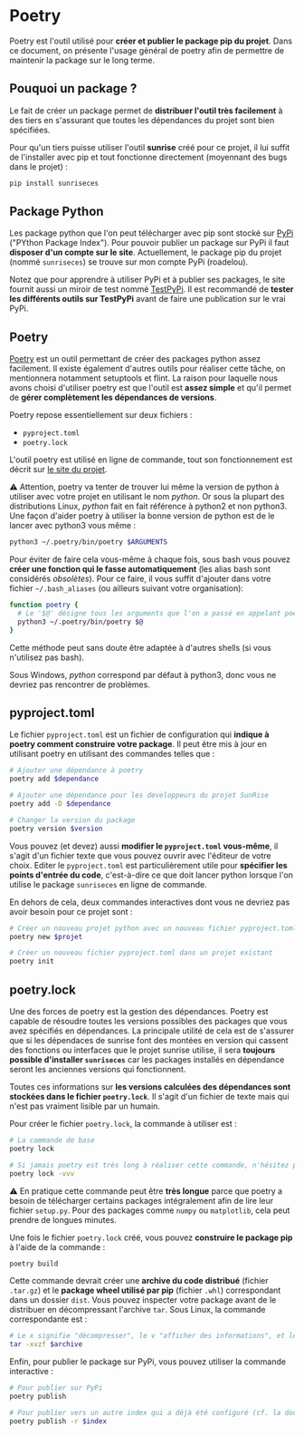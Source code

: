 # Poetry

Poetry est l'outil utilisé pour __créer et publier le package pip du projet__. Dans ce document, on présente l'usage général de poetry afin de permettre de maintenir la package sur le long terme.

## Pouquoi un package ?

Le fait de créer un package permet de __distribuer l'outil très facilement__ à des tiers en s'assurant que toutes les dépendances du projet sont bien spécifiées.

Pour qu'un tiers puisse utiliser l'outil __sunrise__ créé pour ce projet, il lui suffit de l'installer avec pip et tout fonctionne directement (moyennant des bugs dans le projet) :
```sh
pip install sunriseces
```

## Package Python

Les package python que l'on peut télécharger avec pip sont stocké sur [PyPi](https://pypi.org) ("PYthon Package Index"). Pour pouvoir publier un package sur PyPi il faut __disposer d'un compte sur le site__. Actuellement, le package pip du projet (nommé `sunriseces`) se trouve sur mon compte PyPi (roadelou).

Notez que pour apprendre à utiliser PyPi et à publier ses packages, le site fournit aussi un miroir de test nommé [TestPyPi](https://test.pypi.org). Il est recommandé de __tester les différents outils sur TestPyPi__ avant de faire une publication sur le vrai PyPi.

## Poetry

[Poetry](https://python-poetry.org) est un outil permettant de créer des packages python assez facilement. Il existe également d'autres outils pour réaliser cette tâche, on mentionnera notamment setuptools et flint. La raison pour laquelle nous avons choisi d'utiliser poetry est que l'outil est __assez simple__ et qu'il permet de __gérer complètement les dépendances de versions__.

Poetry repose essentiellement sur deux fichiers :
 - `pyproject.toml`
 - `poetry.lock`

L'outil poetry est utilisé en ligne de commande, tout son fonctionnement est décrit sur [le site du projet](https://python-poetry.org/docs/).

:warning: Attention, poetry va tenter de trouver lui même la version de python à utiliser avec votre projet en utilisant le nom _python_. Or sous la plupart des distributions Linux, _python_ fait en fait référence à python2 et non python3. Une façon d'aider poetry à utiliser la bonne version de python est de le lancer avec python3 vous même :
```sh
python3 ~/.poetry/bin/poetry $ARGUMENTS
```

Pour éviter de faire cela vous-même à chaque fois, sous bash vous pouvez __créer une fonction qui le fasse automatiquement__ (les alias bash sont considérés _obsolètes_). Pour ce faire, il vous suffit d'ajouter dans votre fichier `~/.bash_aliases` (ou ailleurs suivant votre organisation):
```sh
function poetry {
  # Le '$@' désigne tous les arguments que l'on a passé en appelant poetry.
  python3 ~/.poetry/bin/poetry $@
}
```

Cette méthode peut sans doute être adaptée à d'autres shells (si vous n'utilisez pas bash).

Sous Windows, _python_ correspond par défaut à python3, donc vous ne devriez pas rencontrer de problèmes.

## pyproject.toml

Le fichier `pyproject.toml` est un fichier de configuration qui __indique à poetry comment construire votre package__. Il peut être mis à jour en utilisant poetry en utilisant des commandes telles que :
```sh
# Ajouter une dépendance à poetry
poetry add $dependance

# Ajouter une dépendance pour les developpeurs du projet SunRise
poetry add -D $dependance

# Changer la version du package
poetry version $version
```

Vous pouvez (et devez) aussi __modifier le `pyproject.toml` vous-même__, il s'agit d'un fichier texte que vous pouvez ouvrir avec l'éditeur de votre choix. Editer le `pyproject.toml` est particulièrement utile pour __spécifier les points d'entrée du code__, c'est-à-dire ce que doit lancer python lorsque l'on utilise le package `sunriseces` en ligne de commande.

En dehors de cela, deux commandes interactives dont vous ne devriez pas avoir besoin pour ce projet sont :
```sh
# Créer un nouveau projet python avec un nouveau fichier pyproject.toml
poetry new $projet

# Créer un nouveau fichier pyproject.toml dans un projet existant
poetry init
```

## poetry.lock

Une des forces de poetry est la gestion des dépendances. Poetry est capable de résoudre toutes les versions possibles des packages que vous avez spécifiés en dépendances. La principale utilité de cela est de s'assurer que si les dépendaces de sunrise font des montées en version qui cassent des fonctions ou interfaces que le projet sunrise utilise, il sera __toujours possible d'installer `sunriseces`__ car les packages installés en dépendance seront les anciennes versions qui fonctionnent.

Toutes ces informations sur __les versions calculées des dépendances sont stockées dans le fichier `poetry.lock`__. Il s'agit d'un fichier de texte mais qui n'est pas vraiment lisible par un humain.

Pour créer le fichier `poetry.lock`, la commande à utiliser est :
```sh
# La commande de base
poetry lock

# Si jamais poetry est très long à réaliser cette commande, n'hésitez pas à demander des informations de debug avec :
poetry lock -vvv
```

:warning: En pratique cette commande peut être __très longue__ parce que poetry a besoin de télécharger certains packages intégralement afin de lire leur fichier `setup.py`. Pour des packages comme `numpy` ou `matplotlib`, cela peut prendre de longues minutes.

Une fois le fichier `poetry.lock` créé, vous pouvez __construire le package pip__ à l'aide de la commande :
```sh
poetry build
```

Cette commande devrait créer une __archive du code distribué__ (fichier `.tar.gz`) et le __package wheel utilisé par pip__ (fichier `.whl`) correspondant dans un dossier `dist`. Vous pouvez inspecter votre package avant de le distribuer en décompressant l'archive `tar`. Sous Linux, la commande correspondante est :
```sh
# Le x signifie "décompresser", le v "afficher des informations", et le fz correspondent il me semble au format .tar.gz
tar -xvzf $archive
```

Enfin, pour publier le package sur PyPi, vous pouvez utiliser la commande interactive :
```sh
# Pour publier sur PyPi
poetry publish

# Pour publier vers un autre index qui a déjà été configuré (cf. la doc de poetry)
poetry publish -r $index
```

